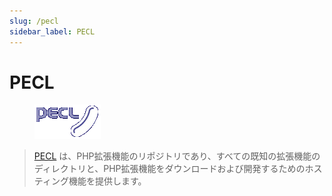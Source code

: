 ```yaml
---
slug: /pecl
sidebar_label: PECL
---
```


# PECL

<figure class="inline-flex">

![](../../../static/img/notes/php.pecl-logo.gif)

</figure>

> [PECL](https://pecl.php.net/) は、PHP拡張機能のリポジトリであり、すべての既知の拡張機能のディレクトリと、PHP拡張機能をダウンロードおよび開発するためのホスティング機能を提供します。